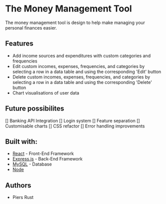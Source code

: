 # The Money Management Tool

The money management tool is design to help make managing your personal finances easier.

## Features
* Add income sources and expenditures with custom categories and frequencies
* Edit custom incomes, expenses, frequencies, and categories by selecting a row in a data table and using the corresponding 'Edit' button
* Delete custom incomes, expenses, frequencies, and categories by selecting a row in a data table and using the corresponding 'Delete' button
* Chart visualisations of user data

## Future possibilites
[] Banking API Integration
[] Login system
[] Feature separation
[] Customisable charts
[] CSS refactor
[] Error handling improvements

## Built with:
* [React](https://reactjs.org/) - Front-End Framework
* [Express.js](https://expressjs.com/) - Back-End Framework
* [MySQL](https://www.mysql.com/) - Database
* [Node](https://nodejs.org/en/)

## Authors
* Piers Rust